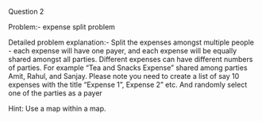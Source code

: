 Question 2

Problem:- expense split problem 

Detailed problem explanation:- Split the expenses amongst multiple people - each expense will have one payer, and each expense will be equally shared amongst all parties. Different expenses can have different
numbers of parties. For example “Tea and Snacks Expense” shared among parties Amit, Rahul, and Sanjay. Please note you need to create a list of say 10 expenses with the title “Expense 1”,  Expense 2” etc. And randomly select one of the parties as a payer

Hint: Use a map within a map. 

